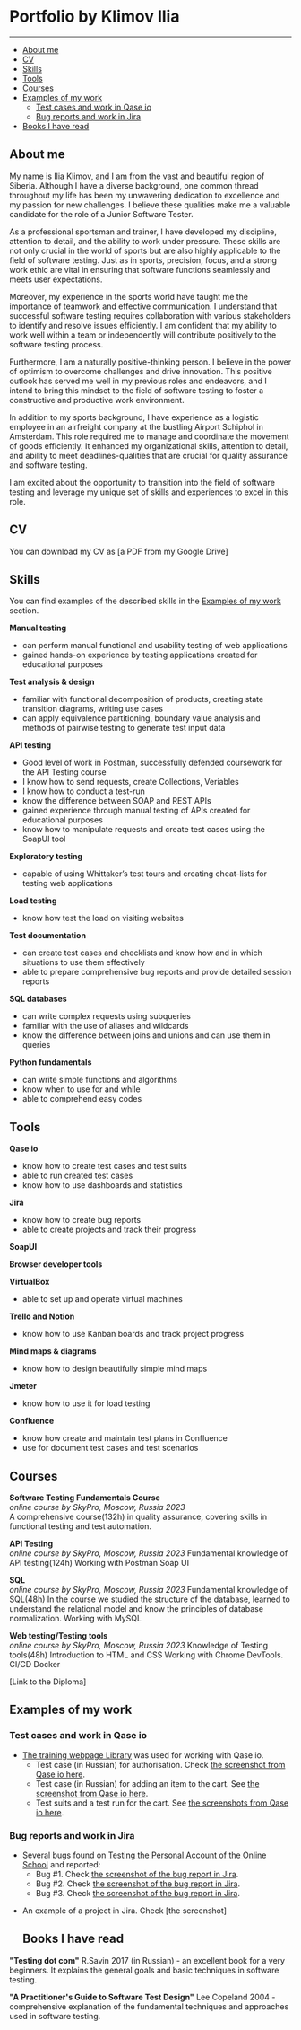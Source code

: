 # Portfolio by Klimov Ilia
_______
- [About me](#about-me)
- [CV](#cv)
- [Skills](#skills)
- [Tools](#tools)
- [Courses](#courses)
- [Examples of my work](#examples-of-my-work)
  * [Test cases and work in Qase io](#test-cases-and-work-in-qaseio)
  * [Bug reports and work in Jira](#bug-reports-and-work-in-jira)
- [Books I have read](#books-i-have-read)

## About me

My name is Ilia Klimov, and I am from the vast and beautiful region of Siberia. Although I have a diverse background, one common thread throughout my life has been my unwavering dedication to excellence and my passion for new challenges. I believe these qualities make me a valuable candidate for the role of a Junior Software Tester.

As a professional sportsman and trainer, I have developed my discipline, attention to detail, and the ability to work under pressure. These skills are not only crucial in the world of sports but are also highly applicable to the field of software testing. Just as in sports, precision, focus, and a strong work ethic are vital in ensuring that software functions seamlessly and meets user expectations.

Moreover, my experience in the sports world have taught me the importance of teamwork and effective communication. I understand that successful software testing requires collaboration with various stakeholders to identify and resolve issues efficiently. I am confident that my ability to work well within a team or independently will contribute positively to the software testing process.

Furthermore, I am a naturally positive-thinking person. I believe in the power of optimism to overcome challenges and drive innovation. This positive outlook has served me well in my previous roles and endeavors, and I intend to bring this mindset to the field of software testing to foster a constructive and productive work environment.

In addition to my sports background, I have experience as a logistic employee in an airfreight company at the bustling Airport Schiphol in Amsterdam. This role required me to manage and coordinate the movement of goods efficiently. It enhanced my organizational skills, attention to detail, and ability to meet deadlines-qualities that are crucial for quality assurance and software testing.

I am excited about the opportunity to transition into the field of software testing and leverage my unique set of skills and experiences to excel in this role.

## CV

You can download my CV as [a PDF from my Google Drive]

## Skills

You can find examples of the described skills in the [Examples of my work](#examples-of-my-work) section.

__Manual testing__
  * can perform manual functional and usability testing of web applications
  * gained hands-on experience by testing applications created for educational purposes

__Test analysis & design__
  * familiar with functional decomposition of products, creating state transition diagrams, writing use cases
  * can apply equivalence partitioning, boundary value analysis and methods of pairwise testing to generate test input data

__API testing__
  * Good level of work in Postman, successfully defended coursework for the API Testing course
  * I know how to send requests, create Collections, Veriables
  * I know how to conduct a test-run
  * know the difference between SOAP and REST APIs
  * gained experience through manual testing of APIs created for educational purposes
  * know how to manipulate requests and create test cases using the SoapUI tool

__Exploratory testing__
  * capable of using Whittaker’s test tours and creating cheat-lists for testing web applications

__Load testing__
  * know how test the load on visiting websites

__Test documentation__
  * can create test cases and checklists and know how and in which situations to use them effectively
  * able to prepare comprehensive bug reports and provide detailed session reports

__SQL databases__
  * can write complex requests using subqueries
  * familiar with the use of aliases and wildcards
  * know the difference between joins and unions and can use them in queries

__Python fundamentals__
  * can write simple functions and algorithms
  * know when to use for and while
  * able to comprehend easy codes

 ## Tools

 __Qase io__
  * know how to create test cases and test suits
  * able to run created test cases
  * know how to use dashboards and statistics

__Jira__
  * know how to create bug reports
  * able to create projects and track their progress

__SoapUI__

__Browser developer tools__

__VirtualBox__
  * able to set up and operate virtual machines

__Trello and Notion__
  * know how to use Kanban boards and track project progress

__Mind maps & diagrams__
  * know how to design beautifully simple mind maps

__Jmeter__
* know how to use it for load testing

__Confluence__
* know how create and maintain test plans in Confluence
* use for document test cases and test scenarios

## Courses

__Software Testing Fundamentals Course__  
*online course by SkyPro, Moscow, Russia 2023*  
A comprehensive course(132h) in quality assurance, covering skills in
functional testing and test automation.

__API Testing__  
*online course by SkyPro, Moscow, Russia 2023*
Fundamental knowledge of API testing(124h)
Working with Postman
Soap UI

__SQL__  
*online course by SkyPro, Moscow, Russia 2023*
Fundamental knowledge of SQL(48h)
In the course we studied the structure of the database, learned to
understand the relational model and know the principles of database
normalization.
Working with MySQL

__Web testing/Testing tools__  
*online course by SkyPro, Moscow, Russia 2023*
Knowledge of Testing tools(48h)
Introduction to HTML and CSS
Working with Chrome DevTools.
CI/CD
Docker

[Link to the Diploma]

## Examples of my work

### Test cases and work in Qase io

- [The training webpage Library](https://online-ru-library.herokuapp.com) was used for working with Qase io.
  * Test case (in Russian) for authorisation. Check [the screenshot from Qase io here](https://drive.google.com/file/d/1OTJMIMk2PFGpBs7kpFRaOP9Mbx4Q_XTy/view?usp=sharing).
  * Test case (in Russian) for adding an item to the cart. See [the screenshot from Qase io here](https://drive.google.com/file/d/1fhL0CuDV29X5U7775GJY_CQNiLXZTE86/view?usp=sharing).
  * Test suits and a test run for the cart. See [the screenshots from Qase io here](https://drive.google.com/file/d/1Y5pg2oDJ72frpkhdiRCGu0istb6OG5hv/view?usp=sharing).

### Bug reports and work in Jira

- Several bugs found on [Testing the Personal Account of the Online School](https://new-teachers.skyeng.ru/) and reported:
  * Bug #1. Check [the screenshot of the bug report in Jira](https://drive.google.com/file/d/1D1VfkOh2LtxoQvSTN1jffmy_vfVtph0k/view?usp=sharing).
  * Bug #2. Check [the screenshot of the bug report in Jira](https://drive.google.com/file/d/1qQAljV5JuPobpsp38gnTGeTE2EZKf0LE/view?usp=sharing).
  * Bug #3. Check [the screenshot of the bug report in Jira](https://drive.google.com/file/d/1M5iVDZDPw7hxoKuPynkQaNK9QsjncpGP/view?usp=sharing).
* An example of a project in Jira. Check [the screenshot]

  ## Books I have read
__"Testing dot com"__ R.Savin 2017 (in Russian) - an excellent book for a very beginners. It explains the general goals and basic techniques in software testing.

__"A Practitioner's Guide to Software Test Design"__ Lee Copeland 2004 - comprehensive explanation of the fundamental techniques and approaches used in software testing.


